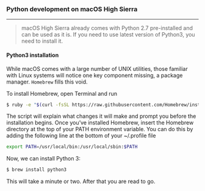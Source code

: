 ### Python development on macOS High Sierra
---

> macOS High Sierra already comes with Python 2.7 pre-installed and can be used as it is. If you need to use latest version of Python3, you need to install it.

####  Python3 installation

While macOS comes with a large number of UNIX utilities, those familiar with Linux systems will notice one key component missing, a package manager. `Homebrew` fills this void.

To install Homebrew, open Terminal and run 

```bash
$ ruby -e "$(curl -fsSL https://raw.githubusercontent.com/Homebrew/install/master/install)"
```

The script will explain what changes it will make and prompt you before the installation begins. Once you’ve installed Homebrew, insert the Homebrew directory at the top of your PATH environment variable. You can do this by adding the following line at the bottom of your ~/.profile file
```bash
export PATH=/usr/local/bin:/usr/local/sbin:$PATH
```

Now, we can install Python 3:

```bash
$ brew install python3
```
This will take a minute or two. After that you are read to go.



